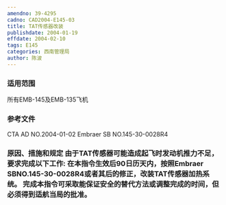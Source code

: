 ```yaml
---
amendno: 39-4295
cadno: CAD2004-E145-03
title: TAT传感器改装
publishdate: 2004-01-19
effdate: 2004-02-10
tags: E145
categories: 西南管理局
author: 陈波
---
```


### 适用范围 
所有EMB-145及EMB-135飞机

### 参考文件
CTA AD NO.2004-01-02 Embraer SB NO.145-30-0028R4 

### 原因、措施和规定  由于TAT传感器可能造成起飞时发动机推力不足，要求完成以下工作: 在本指令生效后90日历天内，按照Embraer SBNO.145-30-0028R4或者其后的修正，改装TAT传感器加热系统。 完成本指令可采取能保证安全的替代方法或调整完成的时间，但必须得到适航当局的批准。

